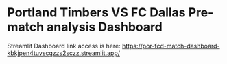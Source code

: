# Portland Timbers VS FC Dallas Pre-match analysis Dashboard

Streamlit Dashboard link access is here: https://por-fcd-match-dashboard-kbkjpen4tuvscgzzs2sczz.streamlit.app/
